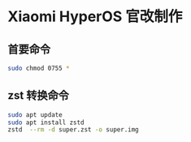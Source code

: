 # Xiaomi HyperOS 官改制作
## 首要命令
   ```bash
   sudo chmod 0755 *
   ```
## zst 转换命令
   ```bash
   sudo apt update
   sudo apt install zstd
   zstd  --rm -d super.zst -o super.img
   ```